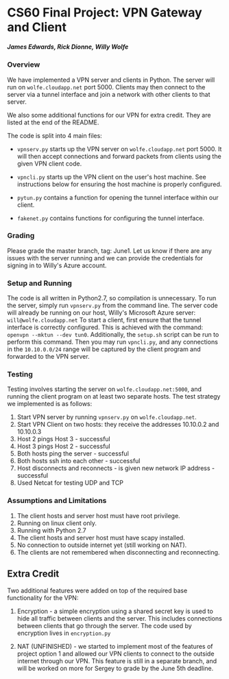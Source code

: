 # CS60 Final Project: VPN Gateway and Client

##### James Edwards, Rick Dionne, Willy Wolfe

### Overview

We have implemented a VPN server and clients in Python. The server will run on `wolfe.cloudapp.net` port 5000. Clients may then connect to the server via a tunnel interface and join a network with other clients to that server.

We also some additional functions for our VPN for extra credit. They are listed at the end of the README.

The code is split into 4 main files:

* `vpnserv.py` starts up the VPN server on `wolfe.cloudapp.net` port 5000. It will then accept connections and forward packets from clients using the given VPN client code.

* `vpncli.py` starts up the VPN client on the user's host machine. See instructions below for ensuring the host machine is properly configured.

* `pytun.py` contains a function for opening the tunnel interface within our client.

* `fakenet.py` contains functions for configuring the tunnel interface.

### Grading

Please grade the master branch, tag: June1. Let us know if there are any issues with the server running and we can provide the credentials for signing in to Willy's Azure account.

### Setup and Running

The code is all written in Python2.7, so compilation is unnecessary.
To run the server, simply run `vpnserv.py` from the command line. The server code will already be running on our host, Willy's Microsoft Azure server: `will@wolfe.cloudapp.net`
To start a client, first ensure that the tunnel interface is correctly configured. 
This is achieved with the command: `openvpn --mktun --dev tun0`. Additionally, the `setup.sh` script can be run to perform this command.
Then you may run `vpncli.py`, and any connections in the `10.10.0.0/24` range will be captured by the client program and forwarded to the VPN server.

### Testing

Testing involves starting the server on `wolfe.cloudapp.net:5000`, and running the client program on at least two separate hosts. The test strategy we implemented is as follows:

1. Start VPN server by running `vpnserv.py` on `wolfe.cloudapp.net`.
2. Start VPN Client on two hosts: they receive the addresses 10.10.0.2 and 10.10.0.3
3. Host 2 pings Host 3 - successful
4. Host 3 pings Host 2 - successful
5. Both hosts ping the server - successful
6. Both hosts ssh into each other - successful
7. Host disconnects and reconnects - is given new network IP address - successful
8. Used Netcat for testing UDP and TCP

### Assumptions and Limitations

1. The client hosts and server host must have root privilege.
2. Running on linux client only.
3. Running with Python 2.7
4. The client hosts and server host must have scapy installed.
5. No connection to outside internet yet (still working on NAT).
6. The clients are not remembered when disconnecting and reconnecting.

## Extra Credit

Two additional features were added on top of the required base functionality for the VPN:

1. Encryption - a simple encryption using a shared secret key is used to hide all traffic between clients and the server. This includes connections between clients that go through the server. The code used by encryption lives in `encryption.py`

2. NAT (UNFINISHED) - we started to implement most of the features of project option 1 and allowed our VPN clients to connect to the outside internet through our VPN. This feature is still in a separate branch, and will be worked on more for Sergey to grade by the June 5th deadline.
